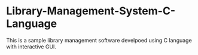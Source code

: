 # Library-Management-System-C-Language
This is a sample library management software develpoed using C language with interactive GUI.
